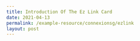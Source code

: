 ```yaml
---
title: Introduction Of The Ez Link Card
date: 2021-04-13
permalink: /example-resource/connexionsg/ezlink
layout: post
---
```

